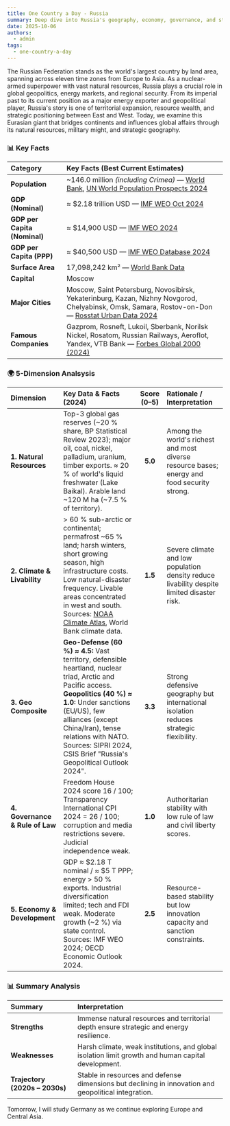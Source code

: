 ```yaml
---
title: One Country a Day - Russia
summary: Deep dive into Russia's geography, economy, governance, and strategic position using the 5-dimension framework
date: 2025-10-06
authors:
  - admin
tags:
  - one-country-a-day
---
```


The Russian Federation stands as the world's largest country by land area, spanning across eleven time zones from Europe to Asia. As a nuclear-armed superpower with vast natural resources, Russia plays a crucial role in global geopolitics, energy markets, and regional security. From its imperial past to its current position as a major energy exporter and geopolitical player, Russia's story is one of territorial expansion, resource wealth, and strategic positioning between East and West. Today, we examine this Eurasian giant that bridges continents and influences global affairs through its natural resources, military might, and strategic geography.

### 📊 Key Facts

| **Category**                 | **Key Facts (Best Current Estimates)**                                                                                                                                                  |
| :--------------------------- | :-------------------------------------------------------------------------------------------------------------------------------------------------------------------------------------- |
| **Population**               | ~146.0 million *(including Crimea)* — [World Bank](https://data.worldbank.org/indicator/SP.POP.TOTL?locations=RU), [UN World Population Prospects 2024](https://population.un.org/wpp/) |
| **GDP (Nominal)**            | ≈ $2.18 trillion USD — [IMF WEO Oct 2024](https://www.imf.org/en/Publications/WEO)                                                                                                      |
| **GDP per Capita (Nominal)** | ≈ $14,900 USD — [IMF WEO 2024](https://www.imf.org/en/Publications/WEO)                                                                                                                 |
| **GDP per Capita (PPP)**     | ≈ $40,500 USD — [IMF WEO Database 2024](https://www.imf.org/en/Publications/WEO)                                                                                                        |
| **Surface Area**             | 17,098,242 km² — [World Bank Data](https://data.worldbank.org/indicator/AG.SRF.TOTL.K2?locations=RU)                                                                                    |
| **Capital**                  | Moscow                                                                                                                                                                                  |
| **Major Cities**             | Moscow, Saint Petersburg, Novosibirsk, Yekaterinburg, Kazan, Nizhny Novgorod, Chelyabinsk, Omsk, Samara, Rostov-on-Don — [Rosstat Urban Data 2024](https://rosstat.gov.ru/)             |
| **Famous Companies**         | Gazprom, Rosneft, Lukoil, Sberbank, Norilsk Nickel, Rosatom, Russian Railways, Aeroflot, Yandex, VTB Bank — [Forbes Global 2000 (2024)](https://www.forbes.com/global2000/)             |

### 🌍 5-Dimension Analsysis

| **Dimension**                   | **Key Data & Facts (2024)**                                                                                                                                                                                                                                                                                                             | **Score (0–5)** | **Rationale / Interpretation**                                                              |
| :------------------------------ | :-------------------------------------------------------------------------------------------------------------------------------------------------------------------------------------------------------------------------------------------------------------------------------------------------------------------------------------- | :-------------: | :------------------------------------------------------------------------------------------ |
| **1. Natural Resources**        | Top-3 global gas reserves (~20 % share, BP Statistical Review 2023); major oil, coal, nickel, palladium, uranium, timber exports. ≈ 20 % of world's liquid freshwater (Lake Baikal). Arable land ~120 M ha (~7.5 % of territory).                                                                                                       |     **5.0**     | Among the world's richest and most diverse resource bases; energy and food security strong. |
| **2. Climate & Livability**     | > 60 % sub-arctic or continental; permafrost ~65 % land; harsh winters, short growing season, high infrastructure costs. Low natural-disaster frequency. Livable areas concentrated in west and south. Sources: [NOAA Climate Atlas](https://climateknowledgeportal.worldbank.org/country/russian-federation), World Bank climate data. |     **1.5**     | Severe climate and low population density reduce livability despite limited disaster risk.  |
| **3. Geo Composite**            | **Geo-Defense (60 %) ≈ 4.5:** Vast territory, defensible heartland, nuclear triad, Arctic and Pacific access. **Geopolitics (40 %) ≈ 1.0:** Under sanctions (EU/US), few alliances (except China/Iran), tense relations with NATO. Sources: SIPRI 2024, CSIS Brief "Russia's Geopolitical Outlook 2024".                                |     **3.3**     | Strong defensive geography but international isolation reduces strategic flexibility.       |
| **4. Governance & Rule of Law** | Freedom House 2024 score 16 / 100; Transparency International CPI 2024 = 26 / 100; corruption and media restrictions severe. Judicial independence weak.                                                                                                                                                                                |     **1.0**     | Authoritarian stability with low rule of law and civil liberty scores.                      |
| **5. Economy & Development**    | GDP ≈ $2.18 T nominal / ≈ $5 T PPP; energy > 50 % exports. Industrial diversification limited; tech and FDI weak. Moderate growth (~2 %) via state control. Sources: IMF WEO 2024; OECD Economic Outlook 2024.                                                                                                                          |     **2.5**     | Resource-based stability but low innovation capacity and sanction constraints.              |

### 📊 Summary Analysis

| **Summary**                    | **Interpretation**                                                                                   |
| :----------------------------- | :--------------------------------------------------------------------------------------------------- |
| **Strengths**                  | Immense natural resources and territorial depth ensure strategic and energy resilience.              |
| **Weaknesses**                 | Harsh climate, weak institutions, and global isolation limit growth and human capital development.   |
| **Trajectory (2020s – 2030s)** | Stable in resources and defense dimensions but declining in innovation and geopolitical integration. |

Tomorrow, I will study Germany as we continue exploring Europe and Central Asia.
